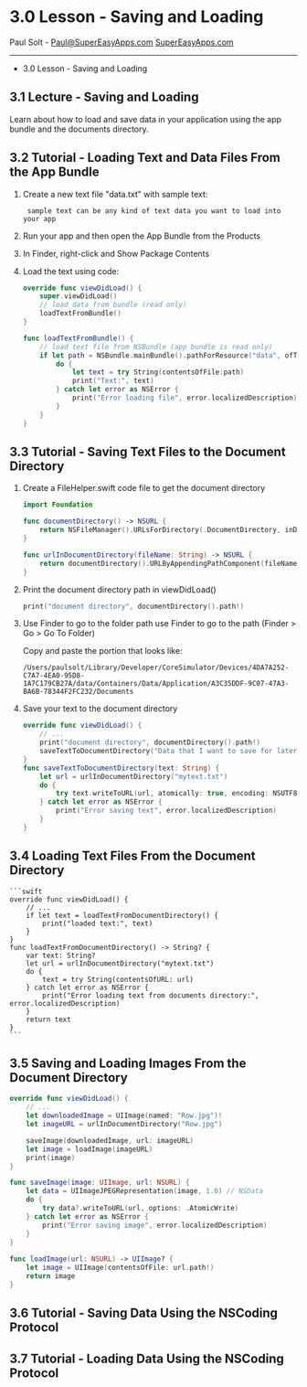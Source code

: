 # 3.0 Lesson - Saving and Loading #

Paul Solt - [Paul@SuperEasyApps.com](mailto:Paul@SuperEasyApps.com)
[SuperEasyApps.com](http://SuperEasyApps.com)

-----

* 3.0 Lesson - Saving and Loading

## 3.1 Lecture - Saving and Loading  ##

Learn about how to load and save data in your application using the app bundle and the documents directory.

## 3.2 Tutorial - Loading Text and Data Files From the App Bundle ##

1. Create a new text file "data.txt" with sample text:
	
		sample text can be any kind of text data you want to load into your app

2. Run your app and then open the App Bundle from the Products

3. In Finder, right-click and Show Package Contents

4. Load the text using code:

	```swift
	override func viewDidLoad() {
		super.viewDidLoad()
		// load data from bundle (read only)
		loadTextFromBundle()
	}
	
	func loadTextFromBundle() {
		// load text file from NSBundle (app bundle is read only)
		if let path = NSBundle.mainBundle().pathForResource("data", ofType: "txt") {
			do {
				let text = try String(contentsOfFile:path)
				print("Text:", text)
			} catch let error as NSError {
				print("Error loading file", error.localizedDescription)
			}
		}
	}
	```

## 3.3 Tutorial - Saving Text Files to the Document Directory ##

1. Create a FileHelper.swift code file to get the document directory

	```swift
	import Foundation
	
	func documentDirectory() -> NSURL {
		return NSFileManager().URLsForDirectory(.DocumentDirectory, inDomains: .UserDomainMask).first!
	}
	
	func urlInDocumentDirectory(fileName: String) -> NSURL {
		return documentDirectory().URLByAppendingPathComponent(fileName)
	}
	```

2. Print the document directory path in viewDidLoad()

	```swift
	print("document directory", documentDirectory().path!)
	```

3. Use Finder to go to the folder path use Finder to go to the path (Finder > Go > Go To Folder)

	Copy and paste the portion that looks like:
	
	`/Users/paulsolt/Library/Developer/CoreSimulator/Devices/4DA7A252-C7A7-4EA0-95D8-1A7C179CB27A/data/Containers/Data/Application/A3C35DDF-9C07-47A3-BA6B-78344F2FC232/Documents`

4. Save your text to the document directory


	```swift
	override func viewDidLoad() {
		// ...
		print("document directory", documentDirectory().path!)
		saveTextToDocumentDirectory("Data that I want to save for later")
	}
	func saveTextToDocumentDirectory(text: String) {
		let url = urlInDocumentDirectory("mytext.txt")
		do {
			try text.writeToURL(url, atomically: true, encoding: NSUTF8StringEncoding)
		} catch let error as NSError {
			print("Error saving text", error.localizedDescription)
		}
	}
	```

## 3.4 Loading Text Files From the Document Directory ##

	```swift
	override func viewDidLoad() {
		// ...
		if let text = loadTextFromDocumentDirectory() {
			print("loaded text:", text)
		}
	}
	func loadTextFromDocumentDirectory() -> String? {
		var text: String?
		let url = urlInDocumentDirectory("mytext.txt")
		do {
			text = try String(contentsOfURL: url)
		} catch let error as NSError {
			print("Error loading text from documents directory:", error.localizedDescription)
		}
		return text
	}
	```

## 3.5 Saving and Loading Images From the Document Directory ##

```swift
override func viewDidLoad() {
	// ...
	let downloadedImage = UIImage(named: "Row.jpg")!
	let imageURL = urlInDocumentDirectory("Row.jpg")

	saveImage(downloadedImage, url: imageURL)
	let image = loadImage(imageURL)
	print(image)
}

func saveImage(image: UIImage, url: NSURL) {
	let data = UIImageJPEGRepresentation(image, 1.0) // NSData
	do {
		try data?.writeToURL(url, options: .AtomicWrite)
	} catch let error as NSError {
		print("Error saving image", error.localizedDescription)
	}
}
	
func loadImage(url: NSURL) -> UIImage? {
	let image = UIImage(contentsOfFile: url.path!)
	return image
}
```

  
## 3.6 Tutorial - Saving Data Using the NSCoding Protocol ##

## 3.7 Tutorial - Loading Data Using the NSCoding Protocol ##



